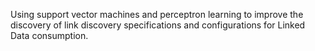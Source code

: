 Using support vector machines and perceptron learning to improve the discovery of link discovery specifications and configurations for Linked Data consumption.